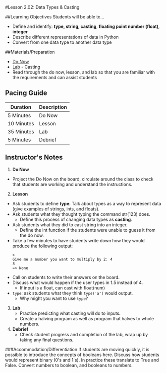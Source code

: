 #Lesson 2.02: Data Types & Casting

##Learning Objectives
Students will be able to... 
* Define and identify: **type, string, casting, floating point number (float), integer**
* Describe different representations of data in Python 
* Convert from one data type to another data type

##Materials/Preparation
* [Do Now]
* [Lab] - Casting
* Read through the do now, lesson, and lab so that you are familiar with the requirements and can assist students

## Pacing Guide
| **Duration**   | **Description** |
| ---------- | ----------- |
| 5 Minutes  | Do Now      |
| 10 Minutes | Lesson      |
| 35 Minutes | Lab         |
| 5 Minutes | Debrief  |

## Instructor's Notes
1. **Do Now** 
  * Project the Do Now on the board, circulate around the class to check that students are working and understand the instructions. 
2. **Lesson**
  * Ask students to define **type**. Talk about types as a way to represent data (give examples of strings, ints, and floats).
  * Ask students what they thought typing the command str(123) does. 
    * Define this process of changing data types as **casting**. 
  * Ask students what they did to cast string into an integer. 
    * Define the int function if the students were unable to guess it from the do now.
  * Take a few minutes to have students write down how they would produce the following output:
    ```
    > 
    Give me a number you want to multiply by 2: 4
    8
    => None
    ```
  * Call on students to write their answers on the board. 
  * Discuss what would happen if the user types in 1.5 instead of 4. 
    * If input is a float, can cast with float(num)
  * `type`: ask students what they think `type('a')` would output.  
    * Why might you want to use `type`?
3. **Lab**
    * Practice predicting what casting will do to inputs. 
    * Create a halving program as well as program that halves to whole numbers. 
4. **Debrief**
    * Check student progress and completion of the lab, wrap up by taking any final questions.


###Accommodation/Differentiation
If students are moving quickly, it is possible to introduce the concepts of booleans here. Discuss how students would represent binary (0's and 1's). In practice these translate to True and False. Convert numbers to boolean, and booleans to numbers.
  

[Do Now]:do_now.md
[Lab]:lab.md